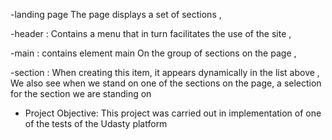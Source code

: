 -landing page
The page displays a set of sections ,

-header : Contains a menu that in turn facilitates the use of the site ,

-main : contains element main On the group of sections on the page ,

-section : When creating this item, it appears dynamically in the list above ,
We also see when we stand on one of the sections on the page, a selection for the section we are standing on

- Project Objective: This project was carried out in implementation of one of the tests of the Udasty platform